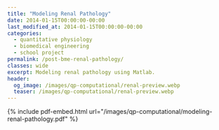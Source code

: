 ```yaml
---
title: "Modeling Renal Pathology"
date: 2014-01-15T00:00:00-00:00
last_modified_at: 2014-01-15T00:00:00-00:00
categories:
  - quantitative physiology
  - biomedical engineering
  - school project
permalink: /post-bme-renal-pathology/
classes: wide
excerpt: Modeling renal pathology using Matlab.
header:
  og_image: /images/qp-computational/renal-preview.webp
  teaser: /images/qp-computational/renal-preview.webp
---
```


{% include pdf-embed.html url="/images/qp-computational/modeling-renal-pathology.pdf" %}
